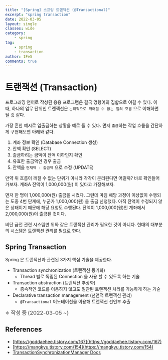 ```yaml
---
title: "[Spring] 스프링 트랜잭션 (@Transactional)"
excerpt: "spring transaction"
date: 2022-03-05
layout: single
classes: wide
category:
    - spring
tag:
    - spring
    - transaction
author: 1FeS
comments: true
---
```


# 트랜잭션 (Transaction)

프로그래밍 언어로 작성된 응용 프로그램은 결국 명령어의 집합으로 여길 수 있다. 이 때, 하나의 업무 단위인 트랜잭션은 `논리적으로 깨어질 수 없는 일의 흐름` 으로 이해하면 될 것 같다.

가장 흔한 예시로 입출금하는 상황을 예로 들 수 있다. 먼저 `출금`하는 작업 흐름을 간단하게 구현해보면 아래와 같다.

1. 계좌 정보 확인 (Database Connection 생성)
2. 잔액 확인 (SELECT)
3. 출금하려는 금액이 잔액 이하인지 확인
4. 유효한 출금액인 경우 출금
5. 잔액을 `현재액 - 출금액` 으로 수정 (UPDATE)

만약 위 흐름이 깨질 수 없는 단위가 아니라 각각이 분리된다면 어떨까? 바로 확인들어가보자. 계좌A 잔액이 1,000,000(원) 이 있다고 가정해보자. 

먼저 한 명이 1,000,000(원) 출금을 시켰다. 그런데 마침 해당 과정이 이상없이 수행되는 도중 4번 단계에, 누군가 1,000,000(원) 을 출금 신청했다. 아직 잔액이 수정되지 않은 상태이기 때문에 해당 요청도 수행된다. 잔액이 1,000,000(원)인 계좌에서 2,000,000(원)이 출금된 것이다.

비단 금전 관련 시스템만 위와 같은 트랜잭션 관리가 필요한 것이 아니다. 현대의 대부분의 시스템은 트랜잭션 관리를 필요로 한다.

## Spring Transaction

Spring 은 트랜잭션과 관련된 3가지 핵심 기술을 제공한다.

- Transaction synchronization (트랜잭션 동기화)
    - Thread 별로 독립된 Connection 을 사용 할 수 있도록 하는 기술
- Transaction abstraction (트랜잭션 추상화)
    - 종속적인 코드를 이용하지 않고도 일관된 트랜잭션 처리를 가능하게 하는 기술
- Declarative transaction management (선언적 트랜잭션 관리)
    - `@Transactional` 어노테이션을 이용해 트랜잭션 선언부 추출

<span style="color: gray; font-weight: bold; font-size: 1.2em">※ 작성 중 (2022-03-05 ~)</span>

## References

 - [https://goddaehee.tistory.com/167](https://goddaehee.tistory.com/167)
 - [https://mangkyu.tistory.com/154](https://mangkyu.tistory.com/154)
 - [TransactionSynchronizationManager Docs](https://docs.spring.io/spring-framework/docs/current/javadoc-api/org/springframework/transaction/support/TransactionSynchronizationManager.html)

